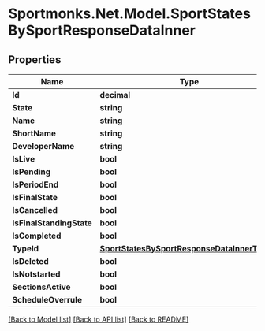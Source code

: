 # Sportmonks.Net.Model.SportStatesBySportResponseDataInner

## Properties

Name | Type | Description | Notes
------------ | ------------- | ------------- | -------------
**Id** | **decimal** |  | [optional] 
**State** | **string** |  | [optional] 
**Name** | **string** |  | [optional] 
**ShortName** | **string** |  | [optional] 
**DeveloperName** | **string** |  | [optional] 
**IsLive** | **bool** |  | [optional] 
**IsPending** | **bool** |  | [optional] 
**IsPeriodEnd** | **bool** |  | [optional] 
**IsFinalState** | **bool** |  | [optional] 
**IsCancelled** | **bool** |  | [optional] 
**IsFinalStandingState** | **bool** |  | [optional] 
**IsCompleted** | **bool** |  | [optional] 
**TypeId** | [**SportStatesBySportResponseDataInnerTypeId**](SportStatesBySportResponseDataInnerTypeId.md) |  | [optional] 
**IsDeleted** | **bool** |  | [optional] 
**IsNotstarted** | **bool** |  | [optional] 
**SectionsActive** | **bool** |  | [optional] 
**ScheduleOverrule** | **bool** |  | [optional] 

[[Back to Model list]](../README.md#documentation-for-models) [[Back to API list]](../README.md#documentation-for-api-endpoints) [[Back to README]](../README.md)

